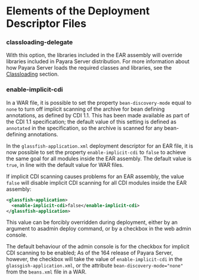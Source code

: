 # Elements of the Deployment Descriptor Files

### classloading-delegate
With this option, the libraries included in the EAR assembly will override libraries included in Payara Server distribution. 
For more information about how Payara Server loads the required classes and libraries, see the [Classloading](../classloading.md) section.

### enable-implicit-cdi

In a WAR file, it is possible to set the property `bean-discovery-mode` equal to `none` to turn off implicit scanning of the archive for bean defining annotations, as defined by CDI 1.1. This has been made available as part of the CDI 1.1 specification; the default value of this setting is defined as `annotated` in the specification, so the archive is scanned for any bean-defining annotations.

In the `glassfish-application.xml` deployment descriptor for an EAR file, it is now possible to set the property `enable-implicit-cdi` to `false` to achieve the same goal for all modules inside the EAR assembly. The default value is `true`, in line with the default value for WAR files.

If implicit CDI scanning causes problems for an EAR assembly, the value `false` will disable implicit CDI scanning for all CDI modules inside the EAR assembly:

```xml
<glassfish-application>
  <enable-implicit-cdi>false</enable-implicit-cdi>
</glassfish-application>
```

This value can be forcibly overridden during deployment, either by an argument to asadmin deploy command, or by a checkbox in the web admin console.

The default behaviour of the admin console is for the checkbox for implicit CDI scanning to be enabled; As of the 164 release of Payara Server, however, the checkbox will take the value of `enable-implicit-cdi` in the `glassgish-application.xml`, or the attribute `bean-discovery-mode="none"` from the `beans.xml` file in a WAR.
